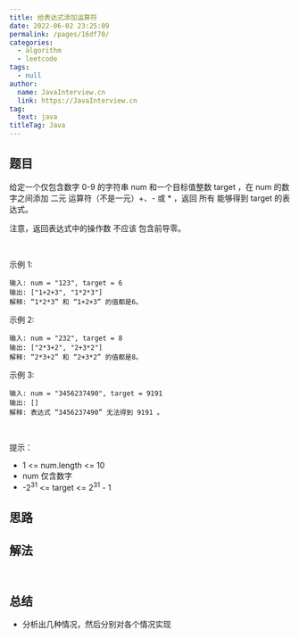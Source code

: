 ```yaml
---
title: 给表达式添加运算符
date: 2022-06-02 23:25:09
permalink: /pages/16df70/
categories: 
  - algorithm
  - leetcode
tags: 
  - null
author: 
  name: JavaInterview.cn
  link: https://JavaInterview.cn
tag: 
  text: java
titleTag: Java
---
```




## 题目

给定一个仅包含数字 0-9 的字符串 num 和一个目标值整数 target ，在 num 的数字之间添加 二元 运算符（不是一元）+、- 或 * ，返回 所有 能够得到 target 的表达式。

注意，返回表达式中的操作数 不应该 包含前导零。

 

示例 1:

    输入: num = "123", target = 6
    输出: ["1+2+3", "1*2*3"] 
    解释: “1*2*3” 和 “1+2+3” 的值都是6。
示例 2:

    输入: num = "232", target = 8
    输出: ["2*3+2", "2+3*2"]
    解释: “2*3+2” 和 “2+3*2” 的值都是8。
示例 3:

    输入: num = "3456237490", target = 9191
    输出: []
    解释: 表达式 “3456237490” 无法得到 9191 。
 

提示：

- 1 <= num.length <= 10
- num 仅含数字
- -2<sup>31</sup> <= target <= 2<sup>31</sup> - 1


## 思路


## 解法
```java



```

## 总结

- 分析出几种情况，然后分别对各个情况实现 

